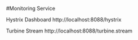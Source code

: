 #Monitoring Service

Hystrix Dashboard http://localhost:8088/hystrix

Turbine Stream http://localhost:8088/turbine.stream
